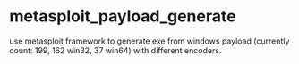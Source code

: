 # metasploit_payload_generate
use metasploit framework to generate exe from windows payload (currently count: 199, 162 win32, 37 win64) with different encoders.

